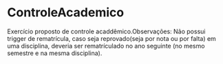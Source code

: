 # ControleAcademico
Exercício proposto de controle acaddêmico.Observações: Não possui trigger de rematrícula, caso seja reprovado(seja por nota ou por falta) em uma disciplina, deveria ser rematrículado no ano seguinte (no mesmo semestre e na mesma disciplina).
